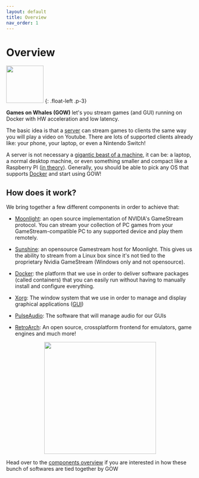 ```yaml
---
layout: default
title: Overview
nav_order: 1
---
```

# Overview

<img width="100" src="{{ '/assets/img/gow-logo.png' | relative_url}}">
{: .float-left .p-3}

**Games on Whales (GOW)** let's you stream games (and GUI) running on Docker with HW acceleration and low latency.

The basic idea is that a [server](https://en.wikipedia.org/wiki/Server_(computing)) can stream games to clients the same way you will play a video on Youtube. There are lots of supported clients already like: your phone, your laptop, or even a Nintendo Switch! 

A server is not necessary a [gigantic beast of a machine](https://upload.wikimedia.org/wikipedia/commons/6/69/Wikimedia_Foundation_Servers-8055_35.jpg), it can be: a laptop, a normal desktop machine, or even something smaller and compact like a Raspberry PI ([in theory](https://github.com/games-on-whales/gow/issues/20)). Generally, you should be able to pick any OS that supports [Docker](https://en.wikipedia.org/wiki/Docker_(software)) and start using GOW!

## How does it work?

We bring together a few different components in order to achieve that:

 - [Moonlight](https://moonlight-stream.org/): an open source implementation of NVIDIA's GameStream protocol. You can stream your collection of PC games from your GameStream-compatible PC to any supported device and play them remotely.

 - [Sunshine](https://github.com/loki-47-6F-64/sunshine): an opensource Gamestream host for Moonlight. This gives us the ability to stream from a Linux box since it's not tied to the proprietary Nvidia GameStream (Windows only and not opensource).

 - [Docker](https://en.wikipedia.org/wiki/Docker_(software)): the platform that we use in order to deliver software packages (called containers) that you can easily run without having to manually install and configure everything.

 - [Xorg](https://en.wikipedia.org/wiki/X.Org_Server): The window system that we use in order to manage and display graphical applications ([GUI](https://en.wikipedia.org/wiki/Graphical_user_interface))

 - [PulseAudio](https://en.wikipedia.org/wiki/PulseAudio): The software that will manage audio for our GUIs

 - [RetroArch](https://en.wikipedia.org/wiki/RetroArch): An open source, crossplatform frontend for emulators, game engines and much more!

<p align="center">
  <img width="300" src="{{ '/assets/img/gow-diagram.svg' | relative_url}}">
</p>

 Head over to the [components overview](/overview/components-overview/) if you are interested in how these bunch of softwares are tied together by GOW

